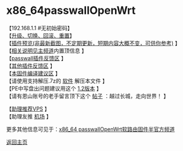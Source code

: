 # x86_64passwallOpenWrt

【192.168.1.1 #无初始密码】     
【[升级、切换、回滚、重置](https://t.me/OpenWRTcn/48)】      
【[插件预览(非最新截图，不定期更新，短期内容大概不变，可供你参考)](https://github.com/boduoyejieyi666/whonolikeboduoyejieyi/blob/main/passwall/bio/1.png) 】        
【[相关说明见主频道](https://t.me/OpenWRTcn)内置顶信息 】           
【[passwall插件反馈区](https://github.com/xiaorouji/openwrt-passwall/issues) 】        
【[其他插件反馈区](https://github.com/Lienol/openwrt/issues) 】      
【[本固件编译建议区](https://github.com/hyird/openwrt-actions/issues) 】        
【请使用支持解压.7z的 [软件](https://cn.bandisoft.com/bandizip/) 解压本文件 】      
【PE中写盘出问题建议用这个 [1.2版本](https://t.me/OpenWRTcn/8) 】      
【请有恩山账号的老手留言顶下这个 [帖子](https://www.right.com.cn/forum/thread-4053643-1-1.html) ：越过长城，走向世界！ 】        

【[助理推荐VPS](https://github.com/boduoyejieyi666/whonolikeboduoyejieyi/blob/main/MyFanFan.md) 】            
【助理友推 [机场](https://github.com/boduoyejieyi666/whonolikeboduoyejieyi/blob/main/youlian/jichang.md) 】    

更多其他信息可见于：[x86_64 passwallOpenWrt软路由固件半官方频道](https://t.me/passwallOpenWRT233)      

[返回主页](https://github.com/boduoyejieyi666/whonolikeboduoyejieyi/blob/main/README.md)              
